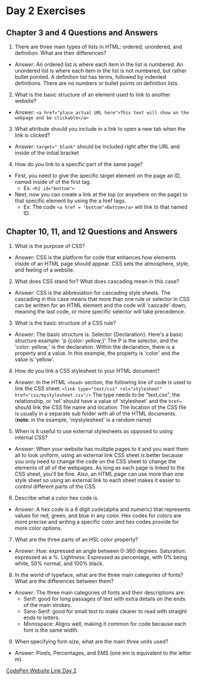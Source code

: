 # Day 2 Exercises

## Chapter 3 and 4 Questions and Answers
1) There are three main types of lists in HTML: ordered, unordered, and definition. What are their differences?
* Answer: An ordered list is where each item in the list is numbered.  An unordered list is where each item in the list is not numbered, but rather bullet pointed.  A definition list has terms, followed by indented definitions.  There are no numbers or bullet points on definition lists.

2)  What is the basic structure of an element used to link to another website?
* Answer: ``<a href="place actual URL here">This text will show on the webpage and be clickable</a>``

3)  What attribute should you include in a link to open a new tab when the link is clicked?
* Answer: ```target="_blank"``` should be included right after the URL and inside of the initial bracket

4)  How do you link to a specific part of the same page?
* First, you need to give the specific target element on the page an ID, named inside of of the first tag.
    * Ex: ```<h2 id="bottom">```
* Next, now you can create a link at the top (or anywhere on the page) to that specific element by using the a href tags.
    * Ex: The code ```<a href = "bottom">Bottom</a>``` will link to that named ID.

## Chapter 10, 11, and 12 Questions and Answers
1) What is the purpose of CSS?
* Answer: CSS is the platform for code that enhances how elements inside of an HTML page should appear.  CSS sets the atmosphere, style, and feeling of a website.

2) What does CSS stand for? What does cascading mean in this case?
* Answer: CSS is the abbreviation for cascading style sheets.  The cascading in this case means that more than one rule or selector in CSS can be written for an HTML element and the code will 'cascade' down, meaning the last code, or more specific selector will take precedence.

3) What is the basic structure of a CSS rule?
* Answer: The basic structure is: Selector {Declaration}.  Here's a basic structure example: 'p {color: yellow;}' The P is the selector, and the 'color: yellow;' is the declaration.  Within the declaration, there is a property and a value.  In this example, the property is 'color' and the value is 'yellow'.

4) How do you link a CSS stylesheet to your HTML document?
* Answer: In the HTML `<head>` section, the following line of code is used to link the CSS sheet: ``<link type="text/css" rel="stylesheet" href="css/mystylesheet.css"/>`` The type needs to be "text.css", the relationship, or 'rel' should have a value of 'stylesheet' and the `href=` should link the CSS file name and location. The location of the CSS file is usually in a separate sub folder with all of the HTML documents. (**note**: in the example, 'mystylesheet' is a random name)

5) When is it useful to use external stylesheets as opposed to using internal CSS?
* Answer:  When your website has multiple pages to it and you want them all to look uniform, using an external link CSS sheet is better because you only need to change the code on the CSS sheet to change the elements of all of the webpages.  As long as each page is linked to the CSS sheet, you'll be fine.  Also, an HTML page can use more than one style sheet so using an external link to each sheet makes it easier to control different parts of the CSS.   

6) Describe what a color hex code is.
* Answer: A hex code is a 6 digit code(alpha and numeric) that represents values for red, green, and blue in any color.  Hex codes for colors are more precise and writing a specific color and hex codes provide for more color options.

7) What are the three parts of an HSL color property?
* Answer: Hue: expressed an angle between 0-360 degrees.  Saturation: expressed as a %.  Lightness: Expressed as percentage, with 0% being white, 50% normal, and 100% black.

8) In the world of typeface, what are the three main categories of fonts? What are the differences between them?
* Answer: The three main categories of fonts and their descriptions are:
  * Serif: good for long passages of text with extra details on the ends of the main strokes.
  * Sans-Serif: good for small text to make clearer to read with straight ends to letters.
  * Monospace: Aligns well, making it common for code because each font is the same width.

9) When specifying font-size, what are the main three units used?
* Answer: Pixels, Percentages, and EMS (one em is equivalent to the letter m).


[CodePen Website Link Day 2](https://codepen.io/nickstaylor/pen/JjoLGrQ)

